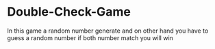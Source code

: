 # Double-Check-Game
In this game a random number generate and on other hand you have to guess a random number if both number match you will win
